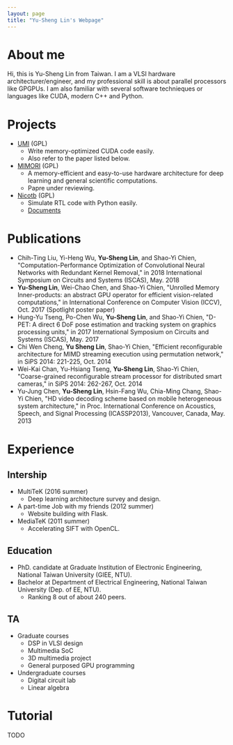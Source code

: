 ```yaml
---
layout: page
title: "Yu-Sheng Lin's Webpage"
---
```


# About me
Hi, this is Yu-Sheng Lin from Taiwan.
I am a VLSI hardware architecturer/engineer, and my professional skill is about parallel processors like GPGPUs.
I am also familiar with several software technieques or languages like CUDA, modern C++ and Python.

# Projects

* [UMI](https://github.com/johnjohnlin/UMI/) (GPL)
	* Write memory-optimized CUDA code easily.
	* Also refer to the paper listed below.
* [MIMORI](https://github.com/johnjohnlin/MIMORI/) (GPL)
	* A memory-efficient and easy-to-use hardware architecture for deep learning and general scientific computations.
	* Papre under reviewing.
* [Nicotb](https://github.com/johnjohnlin/nicotb/) (GPL)
	* Simulate RTL code with Python easily.
	* [Documents](https://johnjohnlin.github.io/nicotb/)

# Publications

* Chih-Ting Liu, Yi-Heng Wu, **Yu-Sheng Lin**, and Shao-Yi Chien, "Computation-Performance Optimization of Convolutional Neural Networks with Redundant Kernel Removal," in 2018 International Symposium on Circuits and Systems (ISCAS), May. 2018
* **Yu-Sheng Lin**, Wei-Chao Chen, and Shao-Yi Chien, "Unrolled Memory Inner-products: an abstract GPU operator for efficient vision-related computations," in International Conference on Computer Vision (ICCV), Oct. 2017 (Spotlight poster paper)
* Hung-Yu Tseng, Po-Chen Wu, **Yu-Sheng Lin**, and Shao-Yi Chien, "D-PET: A direct 6 DoF pose estimation and tracking system on graphics processing units," in 2017 International Symposium on Circuits and Systems (ISCAS), May. 2017
* Chi Wen Cheng, **Yu Sheng Lin**, Shao-Yi Chien, "Efficient reconfigurable architecture for MIMD streaming execution using permutation network," in SiPS 2014: 221-225, Oct. 2014
* Wei-Kai Chan, Yu-Hsiang Tseng, **Yu-Sheng Lin**, Shao-Yi Chien, "Coarse-grained reconfigurable stream processor for distributed smart cameras," in SiPS 2014: 262-267, Oct. 2014
* Yu-Jung Chen, **Yu-Sheng Lin**, Hsin-Fang Wu, Chia-Ming Chang, Shao-Yi Chien, "HD video decoding scheme based on mobile heterogeneous system architecture," in Proc. International Conference on Acoustics, Speech, and Signal Processing (ICASSP2013), Vancouver, Canada, May. 2013

# Experience
## Intership
* MultiTeK (2016 summer)
	* Deep learning architecture survey and design.
* A part-time Job with my friends (2012 summer)
	* Website building with Flask.
* MediaTeK (2011 summer)
	* Accelerating SIFT with OpenCL.

## Education
* PhD. candidate at Graduate Institution of Electronic Engineering, National Taiwan University (GIEE, NTU).
* Bachelor at Department of Electrical Engineering, National Taiwan University (Dep. of EE, NTU).
	* Ranking 8 out of about 240 peers.

## TA
* Graduate courses
	* DSP in VLSI design
	* Multimedia SoC
	* 3D multimedia project
	* General purposed GPU programming
* Undergraduate courses
	* Digital circuit lab
	* Linear algebra

# Tutorial

TODO
